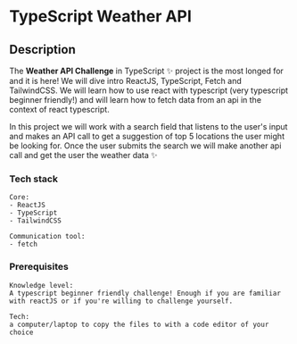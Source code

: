# TypeScript Weather API

 

## Description

<p>The <b>Weather API Challenge</b> in TypeScript ✨ project is the most longed for and it is here! We will dive intro ReactJS, TypeScript, Fetch and TailwindCSS. We will learn how to use react with typescript (very typescript beginner friendly!) and will learn how to fetch data from an api in the context of react typescript.</p>

<p>In this project we will work with a search field that listens to the user's input and makes an API call to get a suggestion of top 5 locations the user might be looking for. Once the user submits the search we will make another api call and get the user the weather data ✨</p>

### Tech stack

```
Core:
- ReactJS
- TypeScript
- TailwindCSS

Communication tool:
- fetch
```

### Prerequisites

```
Knowledge level:
A typescript beginner friendly challenge! Enough if you are familiar with reactJS or if you're willing to challenge yourself.

Tech:
a computer/laptop to copy the files to with a code editor of your choice
```

